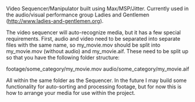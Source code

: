 Video Sequencer/Manipulator built using Max/MSP/Jitter. Currently used in the audio/visual performance group Ladies and Gentlemen (http://www.ladies-and-gentlemen.org).

The video sequencer will auto-recognize media, but it has a few special requirements.  First, audio and video need to be separated into separate files with the same name, so my_movie.mov should be split into my_movie.mov (without audio) and my_movie.aif.  These need to be split up so that you have the following folder structure:

footage/some_category/my_movie.mov
audio/some_category/my_movie.aif

All within the same folder as the Sequencer.  In the future I may build some functionality for auto-sorting and processing footage, but for now this is how to arrange your media for use within the project.  